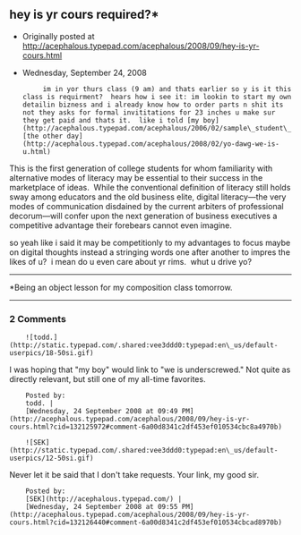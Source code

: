 ## hey is yr cours required?*

 * Originally posted at http://acephalous.typepad.com/acephalous/2008/09/hey-is-yr-cours.html
 * Wednesday, September 24, 2008



			im in yor thurs class (9 am) and thats earlier so y is it this class is requirment?  hears how i see it: im lookin to start my own detailin bizness and i already know how to order parts n shit its not they asks for formal invititations for 23 inches u make sur they get paid and thats it.  like i told [my boy](http://acephalous.typepad.com/acephalous/2006/02/sample\_student\_.html) [the other day](http://acephalous.typepad.com/acephalous/2008/02/yo-dawg-we-is-u.html) 

This is the first generation of college students for whom familiarity with alternative modes of literacy may be essential to their success in the marketplace of ideas.  While the conventional definition of literacy still holds sway among educators and the old business elite, digital literacy—the very modes of communication disdained by the current arbiters of professional decorum—will confer upon the next generation of business executives a competitive advantage their forebears cannot even imagine.

so yeah like i said it may be competitionly to my advantages to focus maybe on digital thoughts instead a stringing words one after another to impres the likes of u?  i mean do u even care about yr rims.  whut u drive yo?

* * *

\*Being an object lesson for my composition class tomorrow.

		

* * *

### 2 Comments 

		

                
[]()

	

		![todd.](http://static.typepad.com/.shared:vee3ddd0:typepad:en\_us/default-userpics/18-50si.gif)
	

	

		

I was hoping that "my boy" would link to "we is underscrewed." Not quite as directly relevant, but still one of my all-time favorites.

	

		Posted by:
		todd. |
		[Wednesday, 24 September 2008 at 09:49 PM](http://acephalous.typepad.com/acephalous/2008/09/hey-is-yr-cours.html?cid=132125972#comment-6a00d8341c2df453ef010534cbc8a4970b)

[]()

	

		![SEK](http://static.typepad.com/.shared:vee3ddd0:typepad:en\_us/default-userpics/12-50si.gif)
	

	

		

Never let it be said that I don't take requests.  Your link, my good sir.

	

		Posted by:
		[SEK](http://acephalous.typepad.com/) |
		[Wednesday, 24 September 2008 at 09:55 PM](http://acephalous.typepad.com/acephalous/2008/09/hey-is-yr-cours.html?cid=132126440#comment-6a00d8341c2df453ef010534cbcad8970b)

		

        